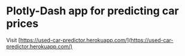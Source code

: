 # Plotly-Dash app for predicting car prices
Visit [https://used-car-predictor.herokuapp.com/](https://used-car-predictor.herokuapp.com/)
